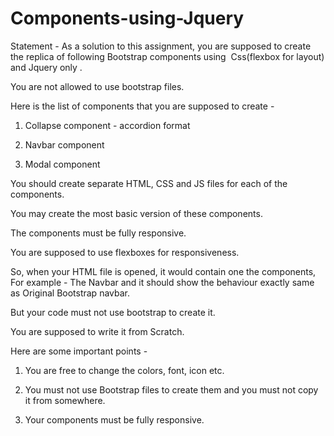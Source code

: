 # Components-using-Jquery

Statement -
As a solution to this assignment, you are supposed to create the replica of following Bootstrap components using ​ Css(flexbox for layout) and Jquery only​ . ​ 

You are not allowed to use bootstrap files. ​

Here is the list of components that you are supposed to create -

1. Collapse component - accordion format

2. Navbar component

3. Modal component

You should create separate HTML, CSS and JS files for each of the components.

You may create the most basic version of these components.​

The components must be fully responsive.​

You are supposed to use flexboxes for responsiveness.

So, when your HTML file is opened, it would contain one the components, For example - The Navbar and it should show the behaviour exactly same as Original Bootstrap navbar.

But your code must not use bootstrap to create it.

You are supposed to write it from Scratch.

Here are some important points -

1) You are free to change the colors, font, icon etc. 

2) You must not use Bootstrap files to create them and you must not copy it from
somewhere.

3) Your components must be fully responsive.
